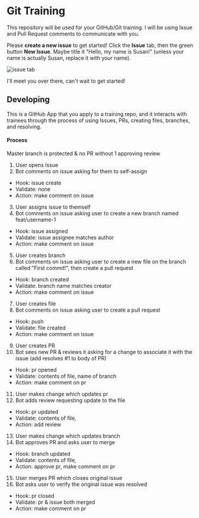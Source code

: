 # Git Training

This repository will be used for your GitHub/Git training. I will be using Issue and Pull Request comments to communicate with you.

Please **create a new issue** to get started! Click the **Issue** tab, then the green button **New Issue**. Maybe title it "Hello, my name is Susan!" (unless your name is actually Susan, replace it with your name).

![issue tab](https://lab.github.com/public/images/issue_tab.png)

I'll meet you over there, can't wait to get started!

## Developing

This is a GitHub App that you apply to a training repo, and it interacts with trainees through the process of using Issues, PRs, creating files, branches, and resolving.

#### Process

Master branch is protected & no PR without 1 approving review

1. User opens Issue
2. Bot comments on issue asking for them to self-assign

- Hook: issue create
- Validate: none
- Action: make comment on issue

3. User assigns issue to themself
4. Bot comments on issue asking user to create a new branch named feat/username-1

- Hook: issue assigned
- Validate: issue assignee matches author
- Action: make comment on issue

5. User creates branch
6. Bot comments on issue asking user to create a new file on the branch called "First commit!", then create a pull request

- Hook: branch created
- Validate: branch name matches creator
- Action: make comment on issue

7. User creates file
8. Bot comments on issue asking user to create a pull request

- Hook: push
- Validate: file created
- Action: make comment on issue

9. User creates PR
10. Bot sees new PR & reviews it asking for a change to associate it with the issue (add resolves #1 to body of PR)

- Hook: pr opened
- Validate: contents of file, name of branch
- Action: make comment on pr

11. User makes change which updates pr
12. Bot adds review requesting update to the file

- Hook: pr updated
- Validate: contents of file,
- Action: add review

13. User makes change which updates branch
14. Bot approves PR and asks user to merge

- Hook: branch updated
- Validate: contents of file,
- Action: approve pr, make comment on pr

15. User merges PR which closes original issue
16. Bot asks user to verify the original issue was resolved

- Hook: pr closed
- Validate: pr & issue both merged
- Action: make comment on pr
